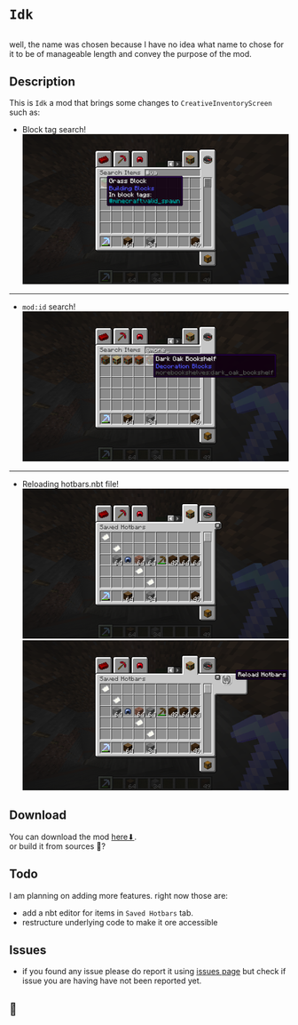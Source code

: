 # `Idk`
 ##
  well, the name was chosen because I have no idea what name to chose for it 
  to be of manageable length and convey the purpose of the mod.   
 ## Description
  This is `Idk` a mod that brings some changes to `CreativeInventoryScreen`
  such as:  
  * Block tag search!  
  ![block tag search](images/block_tag_search.png)
---
  * `mod:id` search!  
  ![block tag search](images/mod_id_search.png)
---
  * Reloading hotbars.nbt file!  
  ![block tag search](images/folded_hotbars_sidebar.png)
  ![block tag search](images/open_hotbars_sidebar.png)
 ## Download
  You can download the mod [here⬇](https://modrinth.com/mod/t9NPLGJk).  
  or build it from sources 🤔?
 ## Todo
  I am planning on adding more features.
  right now those are:
  * add a nbt editor for items in `Saved Hotbars` tab.
  * restructure underlying code to make it ore accessible
 ## Issues
  * if you found any issue please do report it using
  [issues page](https://github.com/lenrik1589/idk/issues)
  but check if issue you are having have not been reported yet.
 
  🧚‍
---